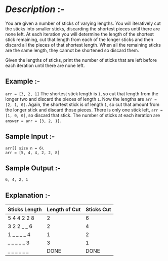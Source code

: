 # _Description_ :-
You are given a number of sticks of varying lengths. You will iteratively cut the sticks into smaller sticks, discarding the shortest pieces until there are none left. At each iteration you will determine the length of the shortest stick remaining, cut that length from each of the longer sticks and then discard all the pieces of that shortest length. When all the remaining sticks are the same length, they cannot be shortened so discard them.

Given the lengths of  sticks, print the number of sticks that are left before each iteration until there are none left.

## Example :-
`arr = [3, 2, 1]`
The shortest stick length is `1`, so cut that length from the longer two and discard the pieces of length `1`. Now the lengths are `arr = [2, 1, 0]`. Again, the shortest stick is of length `1`, so cut that amount from the longer stick and discard those pieces. There is only one stick left, `arr = [1, 0, 0]`, so discard that stick. The number of sticks at each iteration are `answer = arr = [3, 2, 1]`.

## Sample Input :-

    arr[] size n = 6\
    arr = [5, 4, 4, 2, 2, 8]

## Sample Output :-

    6, 4, 2, 1

## Explanation :-

| Sticks Length | Length of Cut | Sticks Cut |
|---------------|---------------|------------|
| 5 4 4 2 2 8   | 2             | 6          |
| 3 2 2 _ _ 6   | 2             | 4          |
| 1 _ _ _ _ 4   | 1             | 2          |
| _ _ _ _ _ 3   | 3             | 1          |
| _ _ _ _ _ _   | DONE          | DONE       |


